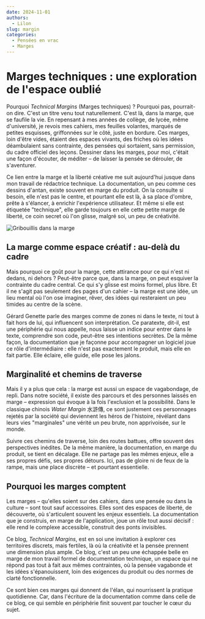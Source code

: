 ```yaml
---
date: 2024-11-01
authors:
  - Lilon
slug: margin
categories:
  - Pensées en vrac
  - Marges
---
```


# Marges techniques : une exploration de l'espace oublié

Pourquoi *Technical Margins* (Marges techniques) ? Pourquoi pas, pourrait-on dire. C'est un titre venu tout naturellement. C'est là, dans la marge, que se faufile la vie. En repensant à mes années de collège, de lycée, même d'université, je revois mes cahiers, mes feuilles volantes, marqués de petites esquisses, griffonnées sur le côté, juste en bordure. Ces marges, loin d'être vides, étaient des espaces vivants, des friches où les idées déambulaient sans contrainte, des pensées qui sortaient, sans permission, du cadre officiel des leçons. Dessiner dans les marges, pour moi, c'était une façon d'écouter, de méditer – de laisser la pensée se dérouler, de s'aventurer.

Ce lien entre la marge et la liberté créative me suit aujourd'hui jusque dans mon travail de rédactrice technique. La documentation, un peu comme ces dessins d'antan, existe souvent en marge du produit. On la consulte si besoin, elle n'est pas le centre, et pourtant elle est là, à sa place d'ombre, prête à s'élancer, à enrichir l'expérience utilisateur. Et même si elle est étiquetée "technique", elle garde toujours en elle cette petite marge de liberté, ce coin secret où l'on glisse, malgré soi, un peu de créativité.

<!-- more -->

![Gribouillis dans la marge](https://images-wixmp-ed30a86b8c4ca887773594c2.wixmp.com/f/09c917d0-f5ca-4b29-a706-5e3ed5489e13/dihexpy-a55f4fc7-5bef-467e-ab31-215bc65f2b3a.jpg/v1/fit/w_828,h_972,q_70,strp/notebook_doodle_imagination_tree__by_li__lon_dihexpy-414w-2x.jpg?token=eyJ0eXAiOiJKV1QiLCJhbGciOiJIUzI1NiJ9.eyJzdWIiOiJ1cm46YXBwOjdlMGQxODg5ODIyNjQzNzNhNWYwZDQxNWVhMGQyNmUwIiwiaXNzIjoidXJuOmFwcDo3ZTBkMTg4OTgyMjY0MzczYTVmMGQ0MTVlYTBkMjZlMCIsIm9iaiI6W1t7ImhlaWdodCI6Ijw9MTUwMiIsInBhdGgiOiJcL2ZcLzA5YzkxN2QwLWY1Y2EtNGIyOS1hNzA2LTVlM2VkNTQ4OWUxM1wvZGloZXhweS1hNTVmNGZjNy01YmVmLTQ2N2UtYWIzMS0yMTViYzY1ZjJiM2EuanBnIiwid2lkdGgiOiI8PTEyODAifV1dLCJhdWQiOlsidXJuOnNlcnZpY2U6aW1hZ2Uub3BlcmF0aW9ucyJdfQ.0nKNMwSUhXtHaIBOwPRTjWy9Ug2B6IDEav0im9o1uY0)

## La marge comme espace créatif : au-delà du cadre

Mais pourquoi ce goût pour la marge, cette attirance pour ce qui n'est ni dedans, ni dehors ? Peut-être parce que, dans la marge, on peut esquiver la contrainte du cadre central. Ce qui s'y glisse est moins formel, plus libre. Et il ne s'agit pas seulement des pages d'un cahier – la marge est une idée, un lieu mental où l'on ose imaginer, rêver, des idées qui resteraient un peu timides au centre de la scène.

Gérard Genette parle des marges comme de zones ni dans le texte, ni tout à fait hors de lui, qui influencent son interprétation. Ce paratexte, dit-il, est une périphérie qui nous appelle, nous laisse un indice pour entrer dans le texte, comprendre son code, peut-être ses intentions secrètes. De la même façon, la documentation que je façonne pour accompagner un logiciel joue ce rôle d'intermédiaire : elle n'est pas exactement le produit, mais elle en fait partie. Elle éclaire, elle guide, elle pose les jalons.

## Marginalité et chemins de traverse

Mais il y a plus que cela : la marge est aussi un espace de vagabondage, de repli. Dans notre société, il existe des parcours et des personnes laissés en marge – expression qui évoque à la fois l'exclusion et la possibilité. Dans le classique chinois *Water Margin* 水滸傳, ce sont justement ces personnages rejetés par la société qui deviennent les héros de l'histoire, révélant dans leurs vies "marginales" une vérité un peu brute, non apprivoisée, sur le monde.

Suivre ces chemins de traverse, loin des routes battues, offre souvent des perspectives inédites. De la même manière, la documentation, en marge du produit, se tient en décalage. Elle ne partage pas les mêmes enjeux, elle a ses propres défis, ses propres détours. Ici, pas de gloire ni de feux de la rampe, mais une place discrète – et pourtant essentielle.

<!--
## À la recherche des marges de la pensée

Les marges, ce sont aussi des espaces philosophiques. Pour Derrida, elles sont des lieux où les notions figées se dissolvent, où les concepts eux-mêmes se déconstruisent et se réinventent. La marge, pour lui, n'est pas un simple ajout ; elle est un espace à part entière, où se cache ce qui ne peut être dit ailleurs, une ouverture sur ce qui est souvent ignoré, comme un souffle sous la surface.

Peut-être est-ce cela, finalement, qui m'attire tant dans cette idée de marge : c'est un lieu "à côté" mais pas moins profond. Un lieu où l'esprit se libère et les idées se laissent aller à croître, à se mêler. Les marges sont des terrains d'essai et de réflexion.
-->

## Pourquoi les marges comptent

Les marges – qu'elles soient sur des cahiers, dans une pensée ou dans la culture – sont tout sauf accessoires. Elles sont des espaces de liberté, de découverte, où s'articulent souvent les enjeux essentiels. La documentation que je construis, en marge de l'application, joue un rôle tout aussi décisif : elle rend le complexe accessible, construit des ponts invisibles.

Ce blog, *Technical Margins*, est en soi une invitation à explorer ces territoires discrets, mais fertiles, là où la créativité et la pensée prennent une dimension plus ample. Ce blog, c'est un peu une échappée belle en marge de mon travail formel de documentation technique, un espace qui ne répond pas tout à fait aux mêmes contraintes, où la pensée vagabonde et les idées s'épanouissent, loin des exigences du produit ou des normes de clarté fonctionnelle.

Ce sont bien ces marges qui donnent de l'élan, qui nourrissent la pratique quotidienne. Car, dans l'écriture de la documentation comme dans celle de ce blog, ce qui semble en périphérie finit souvent par toucher le cœur du sujet.
